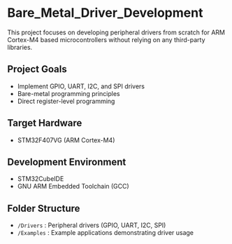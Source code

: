 # Bare_Metal_Driver_Development

This project focuses on developing peripheral drivers from scratch for ARM Cortex-M4 based microcontrollers without relying on any third-party libraries. 

## Project Goals
- Implement GPIO, UART, I2C, and SPI drivers
- Bare-metal programming principles
- Direct register-level programming

## Target Hardware
- STM32F407VG (ARM Cortex-M4)

## Development Environment
- STM32CubeIDE
- GNU ARM Embedded Toolchain (GCC)

## Folder Structure
- `/Drivers` : Peripheral drivers (GPIO, UART, I2C, SPI)
- `/Examples` : Example applications demonstrating driver usage

